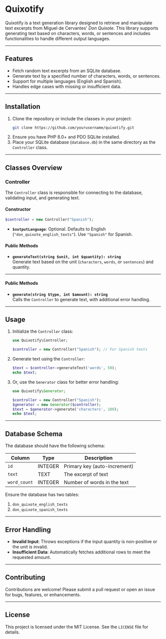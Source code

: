 
# Quixotify

Quixotify is a text generation library designed to retrieve and manipulate text excerpts from Miguel de Cervantes' *Don Quixote*. This library supports generating text based on characters, words, or sentences and includes functionalities to handle different output languages.

---

## Features

- Fetch random text excerpts from an SQLite database.
- Generate text by a specified number of characters, words, or sentences.
- Support for multiple languages (English and Spanish).
- Handles edge cases with missing or insufficient data.

---

## Installation

1. Clone the repository or include the classes in your project:
   ```bash
   git clone https://github.com/yourusername/quixotify.git
   ```
2. Ensure you have PHP 8.0+ and PDO SQLite installed.
3. Place your SQLite database (`database.db`) in the same directory as the `Controller` class.

---

## Classes Overview

### Controller

The `Controller` class is responsible for connecting to the database, validating input, and generating text.

#### Constructor
```php
$controller = new Controller("Spanish");
```
- **`$outputLanguage`**: Optional. Defaults to English (`"don_quixote_english_texts"`). Use `"Spanish"` for Spanish.

#### Public Methods
- **`generateText(string $unit, int $quantity): string`**  
  Generate text based on the unit (`characters`, `words`, or `sentences`) and quantity.

---

#### Public Methods
- **`generate(string $type, int $amount): string`**  
  Calls the `Controller` to generate text, with additional error handling.

---

## Usage

1. Initialize the `Controller` class:
   ```php
   use Quixotify\Controller;

   $controller = new Controller("Spanish"); // For Spanish texts
   ```

2. Generate text using the `Controller`:
   ```php
   $text = $controller->generateText('words', 50);
   echo $text;
   ```

3. Or, use the `Generator` class for better error handling:
   ```php
   use Quixotify\Generator;

   $controller = new Controller("Spanish");
   $generator = new Generator($controller);
   $text = $generator->generate('characters', 100);
   echo $text;
   ```

---

## Database Schema

The database should have the following schema:

| Column   | Type       | Description                |
|----------|------------|----------------------------|
| `id`     | INTEGER    | Primary key (auto-increment) |
| `text`   | TEXT       | The excerpt of text        |
| `word_count` | INTEGER | Number of words in the text |

Ensure the database has two tables:
1. `don_quixote_english_texts`
2. `don_quixote_spanish_texts`

---

## Error Handling

- **Invalid Input**: Throws exceptions if the input quantity is non-positive or the unit is invalid.
- **Insufficient Data**: Automatically fetches additional rows to meet the requested amount.

---

## Contributing

Contributions are welcome! Please submit a pull request or open an issue for bugs, features, or enhancements.

---

## License

This project is licensed under the MIT License. See the `LICENSE` file for details.
